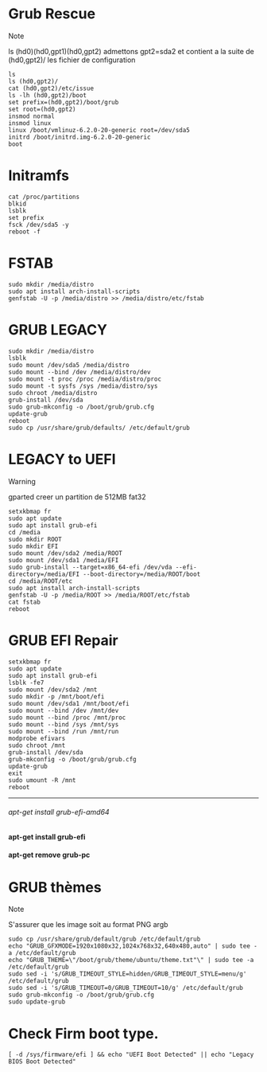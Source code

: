 

# Grub Rescue
>[!NOTE]
>ls (hd0)(hd0,gpt1)(hd0,gpt2)
>admettons gpt2=sda2 et contient a la suite de (hd0,gpt2)/ les fichier de configuration

    ls
    ls (hd0,gpt2)/
    cat (hd0,gpt2)/etc/issue
    ls -lh (hd0,gpt2)/boot
    set prefix=(hd0,gpt2)/boot/grub
    set root=(hd0,gpt2)
    insmod normal
    insmod linux
    linux /boot/vmlinuz-6.2.0-20-generic root=/dev/sda5
    initrd /boot/initrd.img-6.2.0-20-generic
    boot

# Initramfs
    cat /proc/partitions 
    blkid
    lsblk
    set prefix
    fsck /dev/sda5 -y 
    reboot -f



# FSTAB
    sudo mkdir /media/distro
    sudo apt install arch-install-scripts
    genfstab -U -p /media/distro >> /media/distro/etc/fstab


# GRUB LEGACY
    sudo mkdir /media/distro
    lsblk
    sudo mount /dev/sda5 /media/distro
    sudo mount --bind /dev /media/distro/dev
    sudo mount -t proc /proc /media/distro/proc
    sudo mount -t sysfs /sys /media/distro/sys
    sudo chroot /media/distro
    grub-install /dev/sda
    sudo grub-mkconfig -o /boot/grub/grub.cfg
    update-grub
    reboot
    sudo cp /usr/share/grub/defaults/ /etc/default/grub



# LEGACY to UEFI

> [!WARNING]  
>gparted creer un partition de 512MB fat32

    setxkbmap fr
    sudo apt update
    sudo apt install grub-efi
    cd /media
    sudo mkdir ROOT
    sudo mkdir EFI
    sudo mount /dev/sda2 /media/ROOT
    sudo mount /dev/sda1 /media/EFI
    sudo grub-install --target=x86_64-efi /dev/vda --efi-directory=/media/EFI --boot-directory=/media/ROOT/boot
    cd /media/ROOT/etc
    sudo apt install arch-install-scripts
    genfstab -U -p /media/ROOT >> /media/ROOT/etc/fstab
    cat fstab
    reboot

    
# GRUB EFI Repair

    setxkbmap fr
    sudo apt update
    sudo apt install grub-efi
    lsblk -fe7
    sudo mount /dev/sda2 /mnt
    sudo mkdir -p /mnt/boot/efi
    sudo mount /dev/sda1 /mnt/boot/efi
    sudo mount --bind /dev /mnt/dev
    sudo mount --bind /proc /mnt/proc
    sudo mount --bind /sys /mnt/sys
    sudo mount --bind /run /mnt/run
    modprobe efivars
    sudo chroot /mnt
    grub-install /dev/sda
    grub-mkconfig -o /boot/grub/grub.cfg
    update-grub
    exit
    sudo umount -R /mnt
    reboot


____________________________________________________________________

###### apt-get install grub-efi-amd64



#### apt-get install grub-efi
#### apt-get remove grub-pc


# GRUB thèmes

>[!NOTE]
>S'assurer que les image soit au format PNG argb

    sudo cp /usr/share/grub/default/grub /etc/default/grub
    echo "GRUB_GFXMODE=1920x1080x32,1024x768x32,640x480,auto" | sudo tee -a /etc/default/grub
    echo "GRUB_THEME=\"/boot/grub/theme/ubuntu/theme.txt"\" | sudo tee -a /etc/default/grub
    sudo sed -i 's/GRUB_TIMEOUT_STYLE=hidden/GRUB_TIMEOUT_STYLE=menu/g' /etc/default/grub
    sudo sed -i 's/GRUB_TIMEOUT=0/GRUB_TIMEOUT=10/g' /etc/default/grub
    sudo grub-mkconfig -o /boot/grub/grub.cfg
    sudo update-grub

    
# Check Firm boot type.
    [ -d /sys/firmware/efi ] && echo "UEFI Boot Detected" || echo "Legacy BIOS Boot Detected"

  
